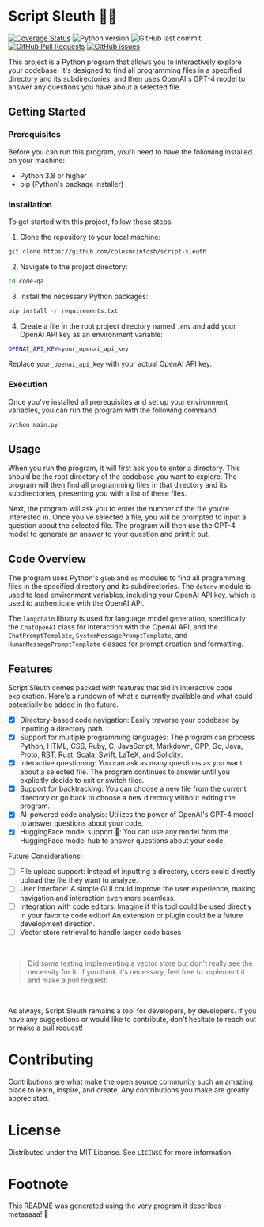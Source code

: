 # Script Sleuth 🕵️‍♂️

[![Coverage Status](https://coveralls.io/repos/github/colesmcintosh/script-sleuth/badge.svg)](https://coveralls.io/github/colesmcintosh/script-sleuth)
![Python version](https://img.shields.io/badge/python-3.11-blue.svg)
![GitHub last commit](https://img.shields.io/github/last-commit/colesmcintosh/script-sleuth)
[![GitHub Pull Requests](https://img.shields.io/github/issues-pr/colesmcintosh/script-sleuth)](https://github.com/colesmcintosh/script-sleuth/pulls)
[![GitHub issues](https://img.shields.io/github/issues/colesmcintosh/script-sleuth)](https://github.com/colesmcintosh/script-sleuth/issues)


This project is a Python program that allows you to interactively explore your codebase. It's designed to find all programming files in a specified directory and its subdirectories, and then uses OpenAI's GPT-4 model to answer any questions you have about a selected file.

## Getting Started

### Prerequisites

Before you can run this program, you'll need to have the following installed on your machine:

- Python 3.8 or higher
- pip (Python's package installer)

### Installation

To get started with this project, follow these steps:

1. Clone the repository to your local machine:
```bash
git clone https://github.com/colesmcintosh/script-sleuth
```

2. Navigate to the project directory:
```bash
cd code-qa
```

3. Install the necessary Python packages:
```bash
pip install -r requirements.txt
```

4. Create a file in the root project directory named `.env` and add your OpenAI API key as an environment variable:
```bash
OPENAI_API_KEY=your_openai_api_key
```
Replace `your_openai_api_key` with your actual OpenAI API key.

### Execution

Once you've installed all prerequisites and set up your environment variables, you can run the program with the following command:
```bash
python main.py
```

## Usage

When you run the program, it will first ask you to enter a directory. This should be the root directory of the codebase you want to explore. The program will then find all programming files in that directory and its subdirectories, presenting you with a list of these files.

Next, the program will ask you to enter the number of the file you're interested in. Once you've selected a file, you will be prompted to input a question about the selected file. The program will then use the GPT-4 model to generate an answer to your question and print it out.

## Code Overview

The program uses Python's `glob` and `os` modules to find all programming files in the specified directory and its subdirectories. The `dotenv` module is used to load environment variables, including your OpenAI API key, which is used to authenticate with the OpenAI API.

The `langchain` library is used for language model generation, specifically the `ChatOpenAI` class for interaction with the OpenAI API, and the `ChatPromptTemplate`, `SystemMessagePromptTemplate`, and `HumanMessagePromptTemplate` classes for prompt creation and formatting.

## Features

Script Sleuth comes packed with features that aid in interactive code exploration. Here's a rundown of what's currently available and what could potentially be added in the future.

- [x] Directory-based code navigation: Easily traverse your codebase by inputting a directory path.
- [x] Support for multiple programming languages: The program can process Python, HTML, CSS, Ruby, C, JavaScript, Markdown, CPP, Go, Java, Proto, RST, Rust, Scala, Swift, LaTeX, and Solidity.
- [x] Interactive questioning: You can ask as many questions as you want about a selected file. The program continues to answer until you explicitly decide to exit or switch files.
- [x] Support for backtracking: You can choose a new file from the current directory or go back to choose a new directory without exiting the program.
- [x] AI-powered code analysis: Utilizes the power of OpenAI's GPT-4 model to answer questions about your code.
- [x] HuggingFace model support 🤗: You can use any model from the HuggingFace model hub to answer questions about your code.

Future Considerations:

- [ ] File upload support: Instead of inputting a directory, users could directly upload the file they want to analyze.
- [ ] User Interface: A simple GUI could improve the user experience, making navigation and interaction even more seamless.
- [ ] Integration with code editors: Imagine if this tool could be used directly in your favorite code editor! An extension or plugin could be a future development direction.
- [ ] Vector store retrieval to handle larger code bases

<br/>

> Did some testing implementing a vector store but don't really see the necessity for it. If you think it's necessary, feel free to implement it and make a pull request!

<br/>

As always, Script Sleuth remains a tool for developers, by developers. If you have any suggestions or would like to contribute, don't hesitate to reach out or make a pull request!

# Contributing
Contributions are what make the open source community such an amazing place to learn, inspire, and create. Any contributions you make are greatly appreciated.

# License
Distributed under the MIT License. See `LICENSE` for more information.

# Footnote

This README was generated using the very program it describes - metaaaaa! 🤩